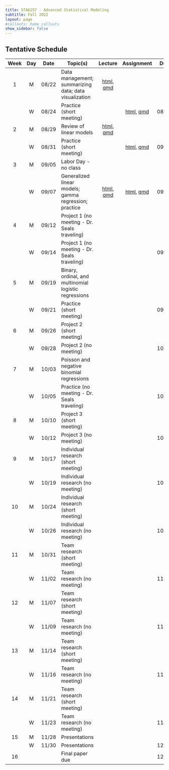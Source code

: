 ```yaml
---
title: STA6257 - Advanced Statistical Modeling
subtitle: Fall 2022 
layout: page
#callouts: home_callouts
show_sidebar: false
---
```


## Tentative Schedule

| Week | Day | Date  | Topic(s) | Lecture | Assignment | Due |
|:-:|:-:|:---:|--------------------|:--:|:-:|:-:
| 1    | M    | 08/22 | Data management; summarizing data; data visualization | [html](https://samanthaseals.github.io/STA6257/slides/L01.html), [qmd](https://github.com/samanthaseals/STA6257/blob/main/slides/L01.qmd) | | |
|      | W   | 08/24 | Practice (short meeting) | | [html](https://samanthaseals.github.io/STA6257/practice/P01.html), [qmd](https://github.com/samanthaseals/STA6257/blob/main/practice/P01.qmd) | 08/29 |
| 2    | M   | 08/29 | Review of linear models | [html](https://samanthaseals.github.io/STA6257/slides/L02.html), [qmd](https://github.com/samanthaseals/STA6257/blob/main/slides/L02.qmd) | | |
|      | W   | 08/31 | Practice (short meeting) | | [html](https://samanthaseals.github.io/STA6257/practice/P02.html), [qmd](https://github.com/samanthaseals/STA6257/blob/main/practice/P02.qmd) | 09/05 |
| 3    | M   | 09/05 | Labor Day - no class | | | |
|      | W   | 09/07 | Generalized linear models; gamma regression; practice | [html](https://samanthaseals.github.io/STA6257/slides/L03.html), [qmd](https://github.com/samanthaseals/STA6257/blob/main/slides/L03.qmd) | [html](https://samanthaseals.github.io/STA6257/practice/P03.html), [qmd](https://github.com/samanthaseals/STA6257/blob/main/practice/P03.qmd) | 09/12 |
| 4    | M   | 09/12 | Project 1 (no meeting - Dr. Seals traveling) | | | |
|      | W   | 09/14 | Project 1 (no meeting - Dr. Seals traveling) | | | 09/19 |
| 5    | M   | 09/19 | Binary, ordinal, and multinomial logistic regressions | | | |
|      | W   | 09/21 | Practice (short meeting) | | | 09/26 |
| 6    | M   | 09/26 | Project 2 (short meeting) | | | |
|      | W   | 09/28 | Project 2 (no meeting) | | | 10/03 |
| 7    | M   | 10/03 | Poisson and negative binomial regressions | | | |
|      | W   | 10/05 | Practice (no meeting - Dr. Seals traveling) | | | 10/10 |
| 8    | M   | 10/10 | Project 3 (short meeting) | | | |
|      | W   | 10/12 | Project 3 (no meeting) | | | 10/17 |
| 9    | M   | 10/17 | Individual research (short meeting) | | | |
|      | W   | 10/19 | Individual research (no meeting) | | | 10/23 |
| 10   | M   | 10/24 | Individual research (short meeting) | | | |
|      | W   | 10/26 | Individual research (no meeting) | | | 10/30 |
| 11   | M   | 10/31 | Team research (short meeting) | | | |
|      | W   | 11/02 | Team research (no meeting) | | | 11/06 |
| 12   | M   | 11/07 | Team research (short meeting) | | | |
|      | W   | 11/09 | Team research (no meeting) | | | 11/13 |
| 13   | M   | 11/14 | Team research (short meeting) | | | |
|      | W   | 11/16 | Team research (no meeting) | | | 11/20 |
| 14   | M   | 11/21 | Team research (short meeting) | | | |
|      | W   | 11/23 | Team research (no meeting) | | | 11/27 |
| 15   | M   | 11/28 | Presentations | | | |
|      | W   | 11/30 | Presentations | | | 12/02 |
| 16   |   |  | Final paper due | | | 12/07 |
